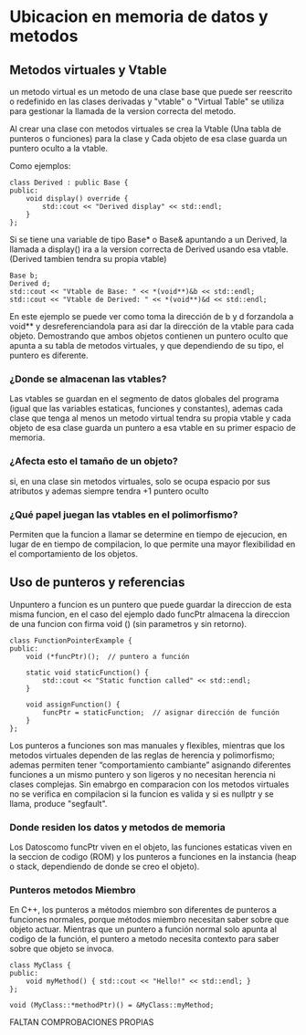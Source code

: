 # Ubicacion en memoria de datos y metodos

## Metodos virtuales y Vtable
un metodo virtual es un metodo de una clase base que puede ser reescrito o redefinido en las clases derivadas y "vtable" o "Virtual Table" 
se utiliza para gestionar la llamada de la version correcta del metodo.

Al crear una clase con metodos virtuales se crea la Vtable (Una tabla de punteros o funciones) para la clase y Cada objeto de esa clase guarda 
un puntero oculto a la vtable. 

Como ejemplos:

    class Derived : public Base {
    public:
        void display() override {
            std::cout << "Derived display" << std::endl;
        }
    };

Si se tiene una variable de tipo Base* o Base& apuntando a un Derived, la llamada a display() ira a la version correcta de Derived 
usando esa vtable. (Derived tambien tendra su propia vtable)

    Base b;
    Derived d;
    std::cout << "Vtable de Base: " << *(void**)&b << std::endl;
    std::cout << "Vtable de Derived: " << *(void**)&d << std::endl;

En este ejemplo se puede ver como toma la dirección de b y d forzandola a void** y desreferenciandola para asi dar la dirección de la vtable 
para cada objeto. Demostrando que ambos objetos contienen un puntero oculto que apunta a su tabla de metodos virtuales, y que dependiendo
de su tipo, el puntero es diferente.

### ¿Donde se almacenan las vtables?

Las vtables se guardan en el segmento de datos globales del programa (igual que las variables estaticas, funciones y constantes), ademas cada 
clase que tenga al menos un metodo virtual tendra su propia vtable y cada objeto de esa clase guarda un puntero a esa vtable en su primer espacio 
de memoria.

###  ¿Afecta esto el tamaño de un objeto?
si, en una clase sin metodos virtuales, solo se ocupa espacio por sus atributos y ademas siempre tendra +1 puntero oculto 

### ¿Qué papel juegan las vtables en el polimorfismo?
Permiten que la funcion a llamar se determine en tiempo de ejecucion, en lugar de en tiempo de compilacion, lo que permite una mayor flexibilidad
en el comportamiento de los objetos.

## Uso de punteros y referencias

Unpuntero a funcion es un puntero que puede guardar la direccion de esta misma funcion, en el caso del  ejemplo dado funcPtr almacena la direccion de una funcion con firma void () (sin parametros y sin retorno).

    class FunctionPointerExample {
    public:
        void (*funcPtr)();  // puntero a función
    
        static void staticFunction() {
            std::cout << "Static function called" << std::endl;
        }
    
        void assignFunction() {
            funcPtr = staticFunction;  // asignar dirección de función
        }
    };

Los punteros a funciones son mas manuales y flexibles, mientras que los metodos virtuales dependen de las reglas de herencia y polimorfismo; ademas permiten tener “comportamiento cambiante” asignando diferentes funciones a un mismo puntero y son ligeros y no necesitan herencia ni clases complejas. Sin emabrgo en comparacion con los metodos virtuales no se verifica en compilacion si la funcion es valida y si es nullptr y se llama, produce "segfault".

### Donde residen los datos y metodos de memoria

 Los Datoscomo funcPtr viven en el objeto, las funciones estaticas viven en la seccion de codigo (ROM) y los punteros a funciones en la instancia (heap o stack, dependiendo de donde se creo el objeto).

### Punteros metodos Miembro 
En C++, los punteros a métodos miembro son diferentes de punteros a funciones normales, porque métodos miembro necesitan saber sobre que objeto actuar. Mientras que un puntero a función normal solo apunta al codigo de la función, el puntero a metodo necesita contexto para saber sobre que objeto se invoca.

    class MyClass {
    public:
        void myMethod() { std::cout << "Hello!" << std::endl; }
    };
    
    void (MyClass::*methodPtr)() = &MyClass::myMethod;


FALTAN COMPROBACIONES PROPIAS
